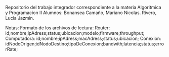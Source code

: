 Repositorio del trabajo integrador correspondiente a la materia Algoritmica y Programacion II
Alumnos:
Bonansea Camaño, Mariano Nicolas.
Rivero, Lucia Jazmin.

Notas:
Formato de los archivos de lectura:
Router: id;nombre;ipAdress;status;ubicacion;modelo;firmware;throughput;
Computadora: id;nombre;ipAdress;macAdress;status;ubicacion;
Conexion: idNodoOrigen;idNodoDestino;tipoDeConexion;bandwith;latencia;status;errorRate;